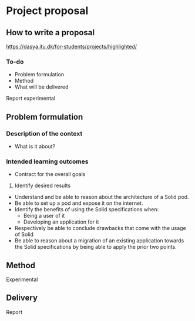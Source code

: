 # Project proposal

## How to write a proposal

https://dasya.itu.dk/for-students/projects/highlighted/

### To-do

- Problem formulation
- Method
- What will be delivered

Report
experimental

## Problem formulation

### Description of the context

- What is it about?

### Intended learning outcomes

- Contract for the overall goals

1. Identify desired results
  - Understand and be able to reason about the architecture of a Solid pod.
  - Be able to set up a pod and expose it on the internet.
  - Identify the benefits of using the Solid specifications when:
    - Being a user of it
    - Developing an application for it
  - Respectively be able to conclude drawbacks that come with the usage of Solid
  - Be able to reason about a migration of an existing application towards the Solid specifications by being able to apply the prior two points.

## Method

Experimental

## Delivery

Report
